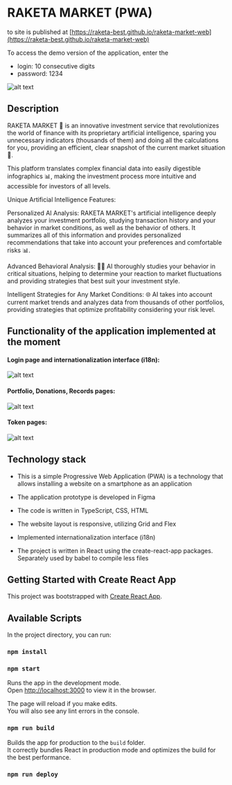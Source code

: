 # RAKETA MARKET (PWA)

to site is published at [https://raketa-best.github.io/raketa-market-web](https://raketa-best.github.io/raketa-market-web)

To access the demo version of the application, enter the 
- login: 10 consecutive digits 
- password: 1234

![alt text](screenshots/preview.png "preview")

## Description

RAKETA MARKET 🚀 is an innovative investment service that revolutionizes the world of finance with its proprietary artificial intelligence, sparing you unnecessary indicators (thousands of them) and doing all the calculations for you, providing an efficient, clear snapshot of the current market situation 🧠.

This platform translates complex financial data into easily digestible infographics 📊, making the investment process more intuitive and accessible for investors of all levels.

Unique Artificial Intelligence Features:

Personalized AI Analysis: RAKETA MARKET's artificial intelligence deeply analyzes your investment portfolio, studying transaction history and your behavior in market conditions, as well as the behavior of others. It summarizes all of this information and provides personalized recommendations that take into account your preferences and comfortable risks 📊.

Advanced Behavioral Analysis: 🕵️‍♂️ AI thoroughly studies your behavior in critical situations, helping to determine your reaction to market fluctuations and providing strategies that best suit your investment style.

Intelligent Strategies for Any Market Conditions: 🌐 AI takes into account current market trends and analyzes data from thousands of other portfolios, providing strategies that optimize profitability considering your risk level.

## Functionality of the application implemented at the moment

#### Login page and internationalization interface (i18n):
![alt text](screenshots/login_i18n.png "login_i18n")

#### Portfolio, Donations, Records pages:
![alt text](screenshots/portfolio_donations_records.png "portfolio_donations_records")

#### Token pages:
![alt text](screenshots/token.png "token")

## Technology stack

- This is a simple Progressive Web Application (PWA) is a technology that allows installing a website on a smartphone as an application 

- The application prototype is developed in Figma
- The code is written in TypeScript, CSS, HTML
- The website layout is responsive, utilizing Grid and Flex

- Implemented internationalization interface (i18n)

- The project is written in React using the create-react-app packages. Separately used by babel to compile less files

## Getting Started with Create React App

This project was bootstrapped with [Create React App](https://github.com/facebook/create-react-app).

## Available Scripts

In the project directory, you can run:

### `npm install`
### `npm start`

Runs the app in the development mode.\
Open [http://localhost:3000](http://localhost:3000) to view it in the browser.

The page will reload if you make edits.\
You will also see any lint errors in the console.

### `npm run build`

Builds the app for production to the `build` folder.\
It correctly bundles React in production mode and optimizes the build for the best performance.

### `npm run deploy`
